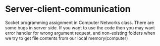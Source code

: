 # Server-client-communication
Socket programming assignment in Computer Networks class. 
There are some bugs in server side. If you want to use the code then you may want error handler for wrong argument request, and non-existing 
folders when we try to get file contents from our local memory(computer)
